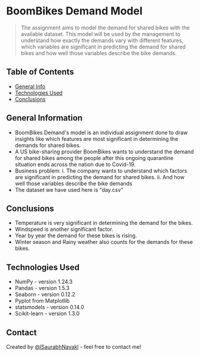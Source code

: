 # BoomBikes Demand Model
> The assignment aims to model the demand for shared bikes with the available dataset. This model will be used by the management to understand how exactly the demands vary with different features, which variables are significant in predicting the demand for shared bikes and how well those variables describe the bike demands.


## Table of Contents
* [General Info](#general-information)
* [Technologies Used](#technologies-used)
* [Conclusions](#conclusions)

<!-- You can include any other section that is pertinent to your problem -->

## General Information
- BoomBikes Demand's model is an individual assignment done to draw insights like which features are most significant in determining the demands for shared bikes. 
- A US bike-sharing provider BoomBikes wants to understand the demand for shared bikes among the people after this ongoing quarantine situation ends across the nation due to Covid-19.
- Business problem:
  i. The company wants to understand which factors are significant in predicting the demand for shared bikes.
  ii. And how well those variables describe the bike demands
- The dataset we have used here is "day.csv"

<!-- You don't have to answer all the questions - just the ones relevant to your project. -->

## Conclusions
- Temperature is very significant in determining the demand for the bikes.
- Windspeed is another significant factor.
- Year by year the demand for these bikes is rising.
- Winter season and Rainy weather also counts for the demands for these bikes.

<!-- You don't have to answer all the questions - just the ones relevant to your project. -->


## Technologies Used
- NumPy - version 1.24.3
- Pandas - version 1.5.3
- Seaborn - version 0.12.2
- Pyplot from Matplotlib
- statsmodels - version 0.14.0
- Scikit-learn - version 1.3.0

<!-- As the libraries versions keep on changing, it is recommended to mention the version of library used in this project -->

<!-- ## Acknowledgements
Give credit here.
- This project was inspired by...
- References if any...
- This project was based on [this tutorial](https://www.example.com). -->


## Contact
Created by [@lSaurabhNayakl](https://github.com/lSaurabhNayakl) - feel free to contact me!

<!-- Optional -->
<!-- ## License -->
<!-- This project is open source and available under the [... License](). -->

<!-- You don't have to include all sections - just the one's relevant to your project -->
